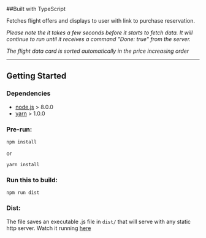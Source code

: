 ##Built with TypeScript

Fetches flight offers and displays to user with link to purchase reservation. 

_Please note the it takes a few seconds before it starts to fetch data. It will continue to run until it receives a command "Done: true" from the server._

_The flight data card is sorted automatically in the price increasing order_

----

## Getting Started

### Dependencies

* [node.js](https://nodejs.org/en/) > 8.0.0
* [yarn](https://yarnpkg.com/en/docs/install) > 1.0.0

### Pre-run:
```shell
npm install
```
or
```shell
yarn install
```

### Run this to build:  
```shell
npm run dist
```

### Dist: 
The file saves an executable .js file in `dist/` that will serve with any static http server. Watch it running [here](http://sajalsinha.com/motest)


